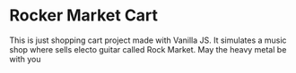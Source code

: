 # Rocker Market Cart
This is just shopping cart project made with Vanilla JS. It simulates a music shop where sells electo guitar called Rock Market.
May the heavy metal be with you
